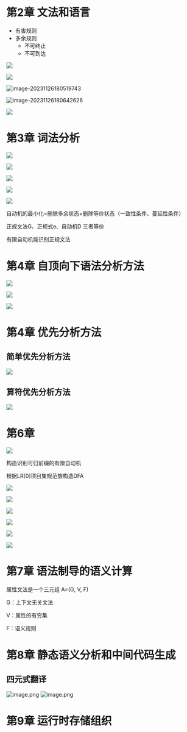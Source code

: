 # 第2章 文法和语言

- 有害规则
- 多余规则
  - 不可终止
  - 不可到达

![](https://bu.dusays.com/2023/11/26/656317be395fc.png)

![](https://bu.dusays.com/2023/11/26/656318085b26b.png)

![image-20231126180519743](C:\Users\24398\AppData\Roaming\Typora\typora-user-images\image-20231126180519743.png)

![image-20231126180642626](C:\Users\24398\AppData\Roaming\Typora\typora-user-images\image-20231126180642626.png)

![](https://bu.dusays.com/2023/11/26/65631a479a005.png)


# 第3章 词法分析

![](https://bu.dusays.com/2023/11/26/656330491ddd5.png)



 ![](https://bu.dusays.com/2023/11/26/656330c64ba9c.png)

![](https://bu.dusays.com/2023/11/26/656332e44446c.png)

![](https://bu.dusays.com/2023/11/26/65633405cda4c.png)

![](https://bu.dusays.com/2023/11/26/65633663aac72.png)

自动机的最小化=删除多余状态+删除等价状态（一致性条件、蔓延性条件）

正规文法G、正规式e、自动机D 三者等价

有限自动机能识别正规文法



# 第4章 自顶向下语法分析方法

![](https://bu.dusays.com/2023/11/27/6564a3767b441.png)

![](https://bu.dusays.com/2023/11/26/6563609cde6ae.png)

![](https://bu.dusays.com/2023/11/26/6563623fc172d.png)



# 第4章 优先分析方法

## 简单优先分析方法

![](https://bu.dusays.com/2023/11/27/6563fa0cbd576.png)

## 算符优先分析方法

![](https://bu.dusays.com/2023/11/27/6564001432db8.png)



# 第6章

![](https://bu.dusays.com/2023/11/28/6565703bb7ce8.png)

构造识别可归前缀的有限自动机

根据LR[0]项目集规范族构造DFA

![](https://bu.dusays.com/2023/11/27/6564491013a35.png)



![](https://bu.dusays.com/2023/11/27/656449c2845cf.png)

![](https://bu.dusays.com/2023/11/27/65644a36c95dd.png)

![](https://bu.dusays.com/2023/11/27/65644e48aebe5.png)

![](https://bu.dusays.com/2023/11/27/65644e2a6b371.png)

![](https://bu.dusays.com/2023/11/27/656450b267ca5.png)

# 第7章 语法制导的语义计算

属性文法是一个三元组 A=(G, V, F)

G：上下文无关文法

V：属性的有穷集

F：语义规则



# 第8章 静态语义分析和中间代码生成

## 四元式翻译
![image.png](https://bu.dusays.com/2023/10/29/653dc714c5adb.png)
![image.png](https://bu.dusays.com/2023/10/29/653dcc931eed6.png)

# 第9章 运行时存储组织
